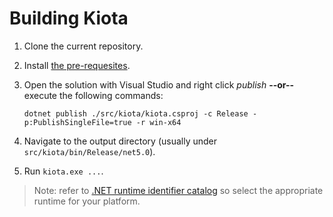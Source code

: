 # Building Kiota

1. Clone the current repository.
1. Install [the pre-requesites](./tool.md).
1. Open the solution with Visual Studio and right click *publish* **--or--** execute the following commands:

    ```Shell
    dotnet publish ./src/kiota/kiota.csproj -c Release -p:PublishSingleFile=true -r win-x64
    ```

1. Navigate to the output directory (usually under `src/kiota/bin/Release/net5.0`).
1. Run `kiota.exe ...`.

> Note: refer to [.NET runtime identifier catalog](https://docs.microsoft.com/en-us/dotnet/core/rid-catalog) so select the appropriate runtime for your platform.
